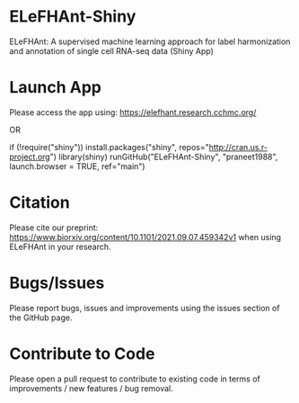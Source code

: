 # ELeFHAnt-Shiny
ELeFHAnt: A supervised machine learning approach for label harmonization and annotation of single cell RNA-seq data (Shiny App)

# Launch App

Please access the app using: https://elefhant.research.cchmc.org/

OR 

if (!require("shiny")) install.packages("shiny", repos="http://cran.us.r-project.org")
library(shiny)
runGitHub("ELeFHAnt-Shiny", "praneet1988", launch.browser = TRUE, ref="main")


# Citation
Please cite our preprint: https://www.biorxiv.org/content/10.1101/2021.09.07.459342v1 when using ELeFHAnt in your research.

# Bugs/Issues
Please report bugs, issues and improvements using the issues section of the GitHub page.

# Contribute to Code
Please open a pull request to contribute to existing code in terms of improvements / new features / bug removal.
